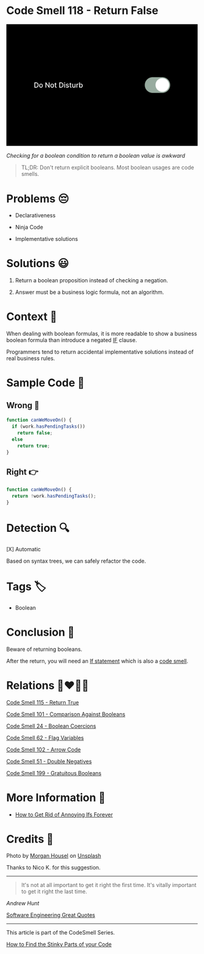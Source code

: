 # Code Smell 118 - Return False

![Code Smell 118 - Return False](Code%20Smell%20118%20-%20Return%20False.jpg)

*Checking for a boolean condition to return a boolean value is awkward*

> TL;DR: Don't return explicit booleans. Most boolean usages are code smells.

# Problems 😔 

- Declarativeness

- Ninja Code

- Implementative solutions

# Solutions 😃

1. Return a boolean proposition instead of checking a negation.

2. Answer must be a business logic formula, not an algorithm.

# Context 💬

When dealing with boolean formulas, it is more readable to show a business boolean formula than introduce a negated [IF](https://github.com/mcsee/Software-Design-Articles/tree/main/Articles/Theory/How%20to%20Get%20Rid%20of%20Annoying%20IFs%20Forever/readme.md) clause.

Programmers tend to return accidental implementative solutions instead of real business rules.

# Sample Code 📖

## Wrong 🚫

<!-- [Gist Url](https://gist.github.com/mcsee/57c079a22fe139667c8330a937d4dcca) -->

```javascript
function canWeMoveOn() {
  if (work.hasPendingTasks())
    return false;
  else
    return true;
}
```

## Right 👉

<!-- [Gist Url](https://gist.github.com/mcsee/0f0cfe7cd5133dc605555eeb20feaa95) -->

```javascript
function canWeMoveOn() {
  return !work.hasPendingTasks();
}
```

# Detection 🔍

[X] Automatic 

Based on syntax trees, we can safely refactor the code.

# Tags 🏷️

- Boolean

# Conclusion 🏁

Beware of returning booleans. 

After the return, you will need an [If statement](https://github.com/mcsee/Software-Design-Articles/tree/main/Articles/Theory/How%20to%20Get%20Rid%20of%20Annoying%20IFs%20Forever/readme.md) which is also a [code smell](https://github.com/mcsee/Software-Design-Articles/tree/main/Articles/Code%20Smells/Code%20Smell%2036%20-%20Switch%20case%20elseif%20else%20if%20statements/readme.md).

# Relations 👩‍❤️‍💋‍👨

[Code Smell 115 - Return True](https://github.com/mcsee/Software-Design-Articles/tree/main/Articles/Code%20Smells/Code%20Smell%20115%20-%20Return%20True/readme.md)

[Code Smell 101 - Comparison Against Booleans](https://github.com/mcsee/Software-Design-Articles/tree/main/Articles/Code%20Smells/Code%20Smell%20101%20-%20Comparison%20Against%20Booleans/readme.md)

[Code Smell 24 - Boolean Coercions](https://github.com/mcsee/Software-Design-Articles/tree/main/Articles/Code%20Smells/Code%20Smell%2024%20-%20Boolean%20Coercions/readme.md)

[Code Smell 62 - Flag Variables](https://github.com/mcsee/Software-Design-Articles/tree/main/Articles/Code%20Smells/Code%20Smell%2062%20-%20Flag%20Variables/readme.md)

[Code Smell 102 - Arrow Code](https://github.com/mcsee/Software-Design-Articles/tree/main/Articles/Code%20Smells/Code%20Smell%20102%20-%20Arrow%20Code/readme.md)

[Code Smell 51 - Double Negatives](https://github.com/mcsee/Software-Design-Articles/tree/main/Articles/Code%20Smells/Code%20Smell%2051%20-%20Double%20Negatives/readme.md)

[Code Smell 199 - Gratuitous Booleans](https://github.com/mcsee/Software-Design-Articles/tree/main/Articles/Code%20Smells/Code%20Smell%20199%20-%20Gratuitous%20Booleans/readme.md)

# More Information 📕

- [How to Get Rid of Annoying Ifs Forever](https://github.com/mcsee/Software-Design-Articles/tree/main/Articles/Theory/How%20to%20Get%20Rid%20of%20Annoying%20IFs%20Forever/readme.md)

# Credits 🙏

Photo by [Morgan Housel](https://unsplash.com/@morganhousel) on [Unsplash](https://unsplash.com/s/photos/not)
  
Thanks to Nico K. for this suggestion.

* * *

> It's not at all important to get it right the first time. It's vitally important to get it right the last time.

_Andrew Hunt_
 
[Software Engineering Great Quotes](https://github.com/mcsee/Software-Design-Articles/tree/main/Articles/Quotes/Software%20Engineering%20Great%20Quotes/readme.md)

* * *

This article is part of the CodeSmell Series.

[How to Find the Stinky Parts of your Code](https://github.com/mcsee/Software-Design-Articles/tree/main/Articles/Code%20Smells/How%20to%20Find%20the%20Stinky%20parts%20of%20your%20Code/readme.md)